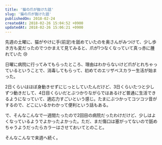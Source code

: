 ```yaml
---
title: '猫の爪が抜けた話'
slug: '猫の爪が抜けた話'
publishedOn: 2018-02-24
createdAt: 2018-02-26 15:04:52 +0900
updatedAt: 2018-02-26 15:06:21 +0900
---
```

先週の土曜に、猫がやけに手(前足)を舐めていたのを奥さんがみつけて、少し歩き方も変だったのでつかまえて見てみると、爪が1つなくなっていて真っ赤に腫れていた :cry:

日曜に病院に行ってみてもらったところ、理由はわからないけど爪がとれちゃっているということで、消毒してもらって、初めてのエリザベスカラー生活が始まった。

2日くらいはほぼ身動きせずにじっとしていたんだけど、3日くらいたつと少しずつ動きだして、4日目くらいだとぶつかりながらではあるけど普通に生活できるようになっていて、適応力すごいという感じ。たまにぶつかってコツコツ音がするので、どこにいるかわかって便利という話もある。

で、そんなこんなで一週間たったので2回目の病院だったわけだけど、少しはよくなっているようでよかったよかった。ただ、まだ傷口は塞がってないので舐めちゃうようだったらカラーはさせておいてとのこと。

そんなこんなで来週へ続く。
